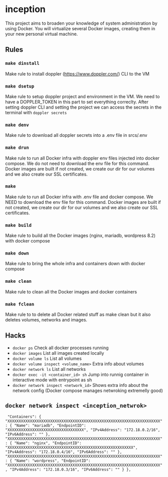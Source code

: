 # inception

This project aims to broaden your knowledge of system administration by using Docker.
You will virtualize several Docker images, creating them in your new personal virtual
machine.

## Rules

### `make dinstall`
Make rule to install doppler (https://www.doppler.com/) CLI to the VM

### `make dsetup`
Make rule to setup doppler project and environment in the VM. We need to have a DOPPLER_TOKEN in this part to set everything correclty. After setting doppler CLI and setting the project we can access the secrets in the terminal with `doppler secrets`

### `make denv`
Make rule to download all doppler secrets into a .env file in srcs/.env

### `make drun`
Make rule to run all Docker infra with doppler env files injected into docker compose. We do not need to download the env file for this command. Docker images are built if not created, we create our dir for our volumes and we also create our SSL certificates. 

### `make`
Make rule to run all Docker infra with .env file and docker compose. We NEED to download the env file for this command. Docker images are built if not created, we create our dir for our volumes and we also create our SSL certificates. 

### `make build`
Make rule to build all the Docker images (nginx, mariadb, wordpress 8.2) with docker compose

### `make down`
Make rule to bring the whole infra and containers down with docker compose

### `make clean`
Make rule to clean all the Docker images and docker containers

### `make fclean`
Make rule to to delete all Docker related stuff as make clean but it also deletes volumes, networks and images.


## Hacks
* `docker ps` Check all docker processes running
* `docker images` List all images created locally
* `docker volume ls` List all volumes
* `docker volume inspect <volume_name>` Extra info about volumes
* `docker network ls` List all networks
* `docker exec -it <container_id> sh` Jump into runnig container in interactive mode with entrypoint as sh
* `docker network inspect <network_id>` Shows extra info about the network config (Docker compose manages netwroking extremelly good)

## `docker network inspect <inception_netwrok>`

` "Containers": {
            "XXXXXXXXXXXXXXXXXXXXXXXXXXXXXXXXXXXXXXXXXXXXXXXXXXXXXXXXXXXXXXXXXXXX": {
                "Name": "mariadb",
                "EndpointID": "XXXXXXXXXXXXXXXXXXXXXXXXXXXXXXXXXX",
                "IPv4Address": "172.18.0.2/16",
                "IPv6Address": ""
            },
            "XXXXXXXXXXXXXXXXXXXXXXXXXXXXXXXXXXXXXXXXXXXXXXXXXXXXXXXXXXXXXXXXXXXX": {
                "Name": "nginx",
                "EndpointID": "XXXXXXXXXXXXXXXXXXXXXXXXXXXXXXXXXXXXXXXXXXXXXXXXXXXXXXXX",
                "IPv4Address": "172.18.0.4/16",
                "IPv6Address": ""
            },
            "XXXXXXXXXXXXXXXXXXXXXXXXXXXXXXXXXXXXXXXXXXXXXXXXXXXXXXXXXXXXXXXXXXXX": {
                "Name": "wordpress",
                "EndpointID": "XXXXXXXXXXXXXXXXXXXXXXXXXXXXXXXXXXXXXXXXXXXXXXXXXXXXXXXXXXXXXXXXXXXX",
                "IPv4Address": "172.18.0.3/16",
                "IPv6Address": ""
            }
        },`
